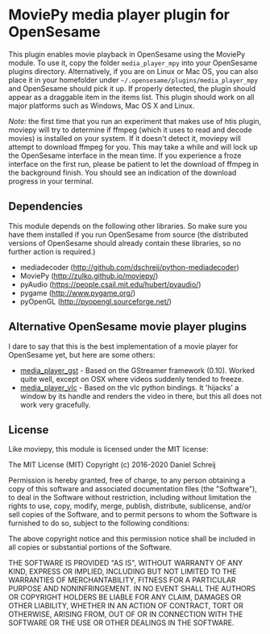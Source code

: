 # MoviePy media player plugin for OpenSesame

This plugin enables movie playback in OpenSesame using the MoviePy module. To use it, copy the folder `media_player_mpy` into your OpenSesame plugins directory. Alternatively, if you are on Linux or Mac OS, you can also place it in your homefolder under `~/.opensesame/plugins/media_player_mpy` and OpenSesame should pick it up. If properly detected, the plugin should appear as a draggable item in the items list. This plugin should work on all major platforms such as Windows, Mac OS X and Linux.

*Note:* the first time that you run an experiment that makes use of htis plugin, moviepy will try to determine if ffmpeg (which it uses to read and decode movies) is installed on your system. If it doesn't detect it, moviepy will attempt to download ffmpeg for you. This may take a while and will lock up the OpenSesame interface in the mean time. If you experience a froze interface on the first run, please be patient to let the download of ffmpeg in the background finish. You should see an indication of the download progress in your terminal.

## Dependencies

This module depends on the following other libraries. So make sure you have them installed if you run OpenSesame from source (the distributed versions of OpenSesame should already contain these libraries, so no further action is required.)

- mediadecoder (http://github.com/dschreij/python-mediadecoder)
- MoviePy (http://zulko.github.io/moviepy/)
- pyAudio (https://people.csail.mit.edu/hubert/pyaudio/)
- pygame (http://www.pygame.org/)
- pyOpenGL (http://pyopengl.sourceforge.net/)

## Alternative OpenSesame movie player plugins

I dare to say that this is the best implementation of a movie player for OpenSesame yet, but here are some others:

- [media_player_gst](https://github.com/dschreij/media_player_gst) - Based on the GStreamer framework (0.10). Worked quite well, except on OSX where videos suddenly tended to freeze.
- [media_player_vlc](https://github.com/dschreij/media_player_vlc) - Based on the vlc python bindings. It 'hijacks' a window by its handle and renders the video in there, but this all does not work very gracefully.

## License

Like moviepy, this module is licensed under the MIT license:

The MIT License (MIT)
Copyright (c) 2016-2020 Daniel Schreij

Permission is hereby granted, free of charge, to any person obtaining a copy of this software and associated documentation files (the "Software"), to deal in the Software without restriction, including without limitation the rights to use, copy, modify, merge, publish, distribute, sublicense, and/or sell copies of the Software, and to permit persons to whom the Software is furnished to do so, subject to the following conditions:

The above copyright notice and this permission notice shall be included in all copies or substantial portions of the Software.

THE SOFTWARE IS PROVIDED "AS IS", WITHOUT WARRANTY OF ANY KIND, EXPRESS OR IMPLIED, INCLUDING BUT NOT LIMITED TO THE WARRANTIES OF MERCHANTABILITY, FITNESS FOR A PARTICULAR PURPOSE AND NONINFRINGEMENT. IN NO EVENT SHALL THE AUTHORS OR COPYRIGHT HOLDERS BE LIABLE FOR ANY CLAIM, DAMAGES OR OTHER LIABILITY, WHETHER IN AN ACTION OF CONTRACT, TORT OR OTHERWISE, ARISING FROM, OUT OF OR IN CONNECTION WITH THE SOFTWARE OR THE USE OR OTHER DEALINGS IN THE SOFTWARE.
